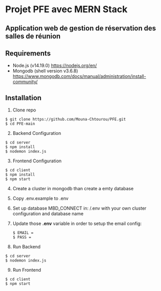 # Projet PFE avec MERN Stack
## Application web de gestion de réservation des salles de réunion

## Requirements 
* Node.js (v14.19.0) https://nodejs.org/en/
* Mongodb (shell version v3.6.8) https://www.mongodb.com/docs/manual/administration/install-community/

## Installation
1. Clone repo
```
$ git clone https://github.com/Mouna-Chtourou/PFE.git
$ cd PFE-main
```
2. Backend Configuration
```
$ cd server
$ npm install
$ nodemon index.js
```

3. Frontend Configuration
```
$ cd client
$ npm install
$ npm start
```
4. Create a cluster in mongodb than create a emty database

5. Copy .env.example to .env
6. Set up database MBD_CONNECT in: /.env with your own cluster configuration and database name
7. Update those **.env** variable in order to setup the email config:
    ```
    $ EMAIL = 
    $ PASS =
    ```

8. Run Backend
```
$ cd server
$ nodemon index.js
```
9. Run Frontend
```
$ cd client
$ npm start
```